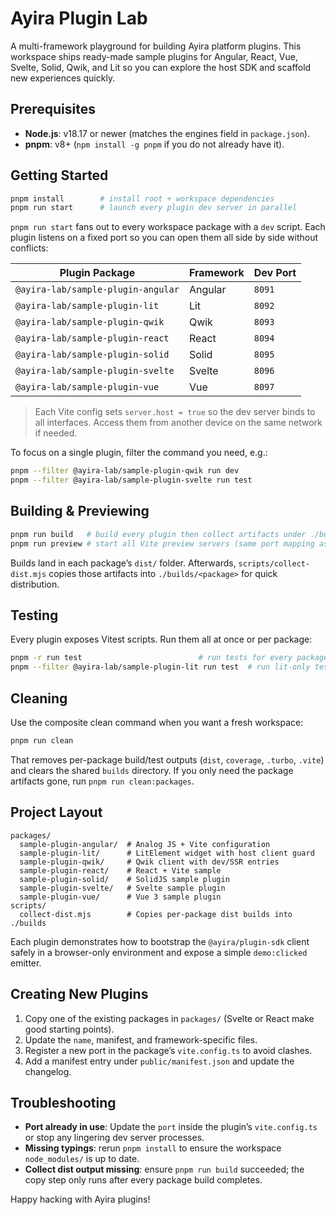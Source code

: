 # Ayira Plugin Lab

A multi-framework playground for building Ayira platform plugins. This workspace ships ready-made sample plugins for Angular, React, Vue, Svelte, Solid, Qwik, and Lit so you can explore the host SDK and scaffold new experiences quickly.

## Prerequisites

- **Node.js**: v18.17 or newer (matches the engines field in `package.json`).
- **pnpm**: v8+ (`npm install -g pnpm` if you do not already have it).

## Getting Started

```bash
pnpm install        # install root + workspace dependencies
pnpm run start      # launch every plugin dev server in parallel
```

`pnpm run start` fans out to every workspace package with a `dev` script. Each plugin listens on a fixed port so you can open them all side by side without conflicts:

| Plugin Package | Framework | Dev Port |
| -------------- | ---------- | ------- |
| `@ayira-lab/sample-plugin-angular` | Angular | `8091` |
| `@ayira-lab/sample-plugin-lit` | Lit | `8092` |
| `@ayira-lab/sample-plugin-qwik` | Qwik | `8093` |
| `@ayira-lab/sample-plugin-react` | React | `8094` |
| `@ayira-lab/sample-plugin-solid` | Solid | `8095` |
| `@ayira-lab/sample-plugin-svelte` | Svelte | `8096` |
| `@ayira-lab/sample-plugin-vue` | Vue | `8097` |

> Each Vite config sets `server.host = true` so the dev server binds to all interfaces. Access them from another device on the same network if needed.

To focus on a single plugin, filter the command you need, e.g.:

```bash
pnpm --filter @ayira-lab/sample-plugin-qwik run dev
pnpm --filter @ayira-lab/sample-plugin-svelte run test
```

## Building & Previewing

```bash
pnpm run build   # build every plugin then collect artifacts under ./builds
pnpm run preview # start all Vite preview servers (same port mapping as dev)
```

Builds land in each package’s `dist/` folder. Afterwards, `scripts/collect-dist.mjs` copies those artifacts into `./builds/<package>` for quick distribution.

## Testing

Every plugin exposes Vitest scripts. Run them all at once or per package:

```bash
pnpm -r run test                          # run tests for every package
pnpm --filter @ayira-lab/sample-plugin-lit run test  # run lit-only tests
```

## Cleaning

Use the composite clean command when you want a fresh workspace:

```bash
pnpm run clean
```

That removes per-package build/test outputs (`dist`, `coverage`, `.turbo`, `.vite`) and clears the shared `builds` directory. If you only need the package artifacts gone, run `pnpm run clean:packages`.

## Project Layout

```
packages/
  sample-plugin-angular/  # Analog JS + Vite configuration
  sample-plugin-lit/      # LitElement widget with host client guard
  sample-plugin-qwik/     # Qwik client with dev/SSR entries
  sample-plugin-react/    # React + Vite sample
  sample-plugin-solid/    # SolidJS sample plugin
  sample-plugin-svelte/   # Svelte sample plugin
  sample-plugin-vue/      # Vue 3 sample plugin
scripts/
  collect-dist.mjs        # Copies per-package dist builds into ./builds
```

Each plugin demonstrates how to bootstrap the `@ayira/plugin-sdk` client safely in a browser-only environment and expose a simple `demo:clicked` emitter.

## Creating New Plugins

1. Copy one of the existing packages in `packages/` (Svelte or React make good starting points).
2. Update the `name`, manifest, and framework-specific files.
3. Register a new port in the package’s `vite.config.ts` to avoid clashes.
4. Add a manifest entry under `public/manifest.json` and update the changelog.

## Troubleshooting

- **Port already in use**: Update the `port` inside the plugin’s `vite.config.ts` or stop any lingering dev server processes.
- **Missing typings**: rerun `pnpm install` to ensure the workspace `node_modules/` is up to date.
- **Collect dist output missing**: ensure `pnpm run build` succeeded; the copy step only runs after every package build completes.

Happy hacking with Ayira plugins!
